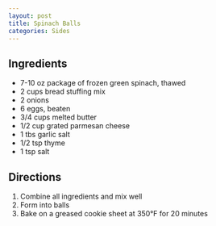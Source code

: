 ```yaml
---
layout: post
title: Spinach Balls
categories: Sides
---
```


## Ingredients 

- 7-10 oz package of frozen green spinach, thawed
- 2 cups bread stuffing mix
- 2 onions
- 6 eggs, beaten
- 3/4 cups melted butter
- 1/2 cup grated parmesan cheese
- 1 tbs garlic salt
- 1/2 tsp thyme
- 1 tsp salt



## Directions

1. Combine all ingredients and mix well
2. Form into balls
3. Bake on a greased cookie sheet at 350&deg;F for 20 minutes

